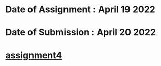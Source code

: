 # Date of Assignment : April 19 2022
# Date of Submission : April 20 2022

# [assignment4](https://github.com/dikshangurung/wt-lab-assignment/tree/main/assignment/assignment4)
